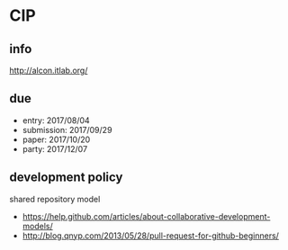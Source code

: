 # CIP
## info
<http://alcon.itlab.org/>

## due
* entry:      2017/08/04
* submission: 2017/09/29
* paper:      2017/10/20
* party:      2017/12/07

## development policy
shared repository model
* <https://help.github.com/articles/about-collaborative-development-models/>
* <http://blog.qnyp.com/2013/05/28/pull-request-for-github-beginners/>
